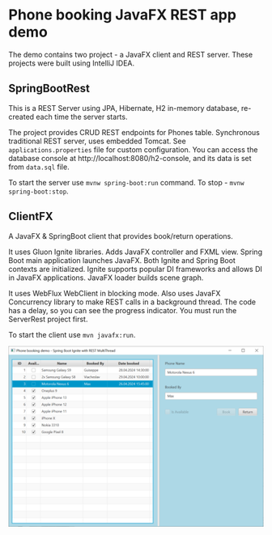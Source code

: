 # Phone booking JavaFX REST app demo

The demo contains two project  - a JavaFX client and REST server. These projects were built using 
IntelliJ IDEA.

## SpringBootRest 
This is a REST Server using JPA, Hibernate, H2 in-memory database, re-created each time the server starts.

The project provides CRUD REST endpoints for Phones table. Synchronous traditional REST server, uses 
embedded Tomcat. See `applications.properties` file for custom configuration. You can access the database 
console at http://localhost:8080/h2-console, and its data is set from `data.sql` file. 

To start the server use `mvnw spring-boot:run` command. To stop - `mvnw spring-boot:stop`. 

## ClientFX 
A JavaFX & SpringBoot client that provides book/return operations.

It uses Gluon Ignite libraries. Adds JavaFX controller and FXML view. Spring Boot main application launches 
JavaFX. Both Ignite and Spring Boot contexts are initialized. Ignite supports popular DI frameworks and 
allows DI in JavaFX applications. JavaFX loader builds scene graph.

It uses WebFlux WebClient in blocking mode. Also uses JavaFX Concurrency library to make REST calls 
in a background thread. The code has a delay, so you can see the progress indicator. You must run the 
ServerRest project first.

To start the client use `mvn javafx:run`.



![Screenshot of a demo JavaFX client running](demo.png)

